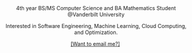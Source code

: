 <div align="center">
4th year BS/MS Computer Science and BA Mathematics Student @Vanderbilt University

Interested in Software Engineering, Machine Learning, Cloud Computing, and Optimization.

<a href="mailto:syed.a.ali@vanderbilt.edu">[Want to email me?]</a>&nbsp;
</div>
